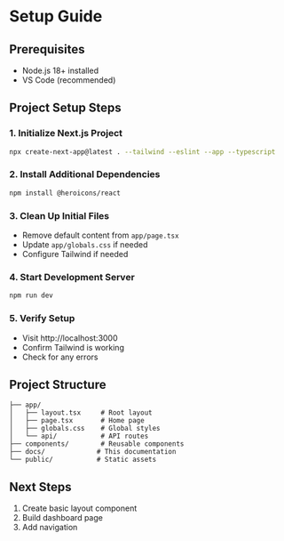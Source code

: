 # Setup Guide

## Prerequisites
- Node.js 18+ installed
- VS Code (recommended)

## Project Setup Steps

### 1. Initialize Next.js Project
```bash
npx create-next-app@latest . --tailwind --eslint --app --typescript
```

### 2. Install Additional Dependencies
```bash
npm install @heroicons/react
```

### 3. Clean Up Initial Files
- Remove default content from `app/page.tsx`
- Update `app/globals.css` if needed
- Configure Tailwind if needed

### 4. Start Development Server
```bash
npm run dev
```

### 5. Verify Setup
- Visit http://localhost:3000
- Confirm Tailwind is working
- Check for any errors

## Project Structure
```
├── app/
│   ├── layout.tsx     # Root layout
│   ├── page.tsx       # Home page
│   ├── globals.css    # Global styles
│   └── api/           # API routes
├── components/        # Reusable components
├── docs/             # This documentation
└── public/           # Static assets
```

## Next Steps
1. Create basic layout component
2. Build dashboard page
3. Add navigation
